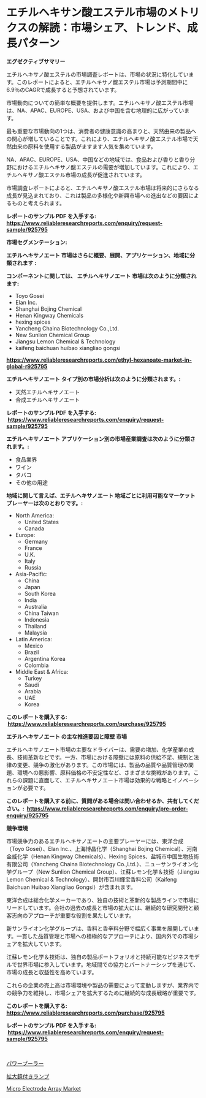 <p><h1>エチルヘキサン酸エステル市場のメトリクスの解読：市場シェア、トレンド、成長パターン</h1></p><p><strong>エグゼクティブサマリー</strong></p>
<p><p>エチルヘキサノ酸エステルの市場調査レポートは、市場の状況に特化しています。このレポートによると、エチルヘキサノ酸エステル市場は予測期間中に6.9％のCAGRで成長すると予想されています。</p><p>市場動向についての簡単な概要を提供します。エチルヘキサノ酸エステル市場は、NA、APAC、EUROPE、USA、および中国を含む地理的に広がっています。</p><p>最も重要な市場動向の1つは、消費者の健康意識の高まりと、天然由来の製品への関心が増していることです。これにより、エチルヘキサノ酸エステル市場で天然由来の原料を使用する製品がますます人気を集めています。</p><p>NA、APAC、EUROPE、USA、中国などの地域では、食品および香りと香り分野におけるエチルヘキサノ酸エステルの需要が増加しています。これにより、エチルヘキサノ酸エステル市場の成長が促進されています。</p><p>市場調査レポートによると、エチルヘキサノ酸エステル市場は将来的にさらなる成長が見込まれており、これは製品の多様化や新興市場への進出などの要因によるものと考えられます。</p></p>
<p><strong>レポートのサンプル PDF を入手する: <a href="https://www.reliableresearchreports.com/enquiry/request-sample/925795">https://www.reliableresearchreports.com/enquiry/request-sample/925795</a></strong></p>
<p><strong>市場セグメンテーション:</strong></p>
<p><strong> エチルヘキサノエート 市場はさらに概要、展開、アプリケーション、地域に分類されます :</strong></p>
<p><strong>コンポーネントに関しては、 エチルヘキサノエート 市場は次のように分類されます: &nbsp;</strong></p>
<p><ul><li>Toyo Gosei</li><li>Elan Inc.</li><li>Shanghai Bojing Chemical</li><li>Henan Kingway Chemicals</li><li>hexing spices</li><li>Yancheng Chaina Biotechnology Co.,Ltd.</li><li>New Sunlion Chemical Group</li><li>Jiangsu Lemon Chemical & Technology</li><li>kaifeng baichuan huibao xiangliao gongsi</li></ul></p>
<p><strong><a href="https://www.reliableresearchreports.com/ethyl-hexanoate-market-in-global-r925795">https://www.reliableresearchreports.com/ethyl-hexanoate-market-in-global-r925795</a></strong></p>
<p><strong> エチルヘキサノエート タイプ別の市場分析は次のように分類されます。:</strong></p>
<p><ul><li>天然エチルヘキサノエート</li><li>合成エチルヘキサノエート</li></ul></p>
<p><strong>レポートのサンプル PDF を入手する: &nbsp;<a href="https://www.reliableresearchreports.com/enquiry/request-sample/925795">https://www.reliableresearchreports.com/enquiry/request-sample/925795</a></strong></p>
<p><strong> エチルヘキサノエート アプリケーション別の市場産業調査は次のように分類されます。:</strong></p>
<p><ul><li>食品業界</li><li>ワイン</li><li>タバコ</li><li>その他の用途</li></ul></p>
<p><strong>地域に関して言えば、エチルヘキサノエート 地域ごとに利用可能なマーケットプレーヤーは次のとおりです。:</strong></p>
<p><ul>
    <li>
        North America:
        <ul>
            <li>United States</li>
            <li>Canada</li>
        </ul>
    </li>
    <li>
        Europe:
        <ul>
            <li>Germany</li>
            <li>France</li>
            <li>U.K.</li>
            <li>Italy</li>
            <li>Russia</li>
        </ul>
    </li>
    <li>
        Asia-Pacific:
        <ul>
            <li>China</li>
            <li>Japan</li>
            <li>South Korea</li>
            <li>India</li>
            <li>Australia</li>
            <li>China Taiwan</li>
            <li>Indonesia</li>
            <li>Thailand</li>
            <li>Malaysia</li>
        </ul>
    </li>
    <li>
        Latin America:
        <ul>
            <li>Mexico</li>
            <li>Brazil</li>
            <li>Argentina Korea</li>
            <li>Colombia</li>
        </ul>
    </li>
    <li>
        Middle East & Africa:
        <ul>
            <li>Turkey</li>
            <li>Saudi</li>
            <li>Arabia</li>
            <li>UAE</li>
            <li>Korea</li>
        </ul>
    </li>
    </ul></p>
<p><strong>このレポートを購入する: &nbsp;<a href="https://www.reliableresearchreports.com/purchase/925795">https://www.reliableresearchreports.com/purchase/925795</a></strong></p>
<p><strong>エチルヘキサノエート の主な推進要因と障壁 市場</strong></p>
<p><p>エチルヘキサノエート市場の主要なドライバーは、需要の増加、化学産業の成長、技術革新などです。一方、市場における障壁には原料の供給不足、規制と法律の変更、競争の激化があります。この市場には、製品の品質や品質管理の問題、環境への悪影響、原料価格の不安定性など、さまざまな挑戦があります。これらの課題に直面して、エチルヘキサノエート市場は効果的な戦略とイノベーションが必要です。</p></p>
<p><strong>このレポートを購入する前に、質問がある場合は問い合わせるか、共有してください。:&nbsp; <a href="https://www.reliableresearchreports.com/enquiry/pre-order-enquiry/925795">https://www.reliableresearchreports.com/enquiry/pre-order-enquiry/925795</a></strong></p>
<p><strong>競争環境</strong></p>
<p><p>市場競争力のあるエチルヘキサノエートの主要プレーヤーには、東洋合成（Toyo Gosei）、Elan Inc.、上海博晶化学（Shanghai Bojing Chemical）、河南金威化学（Henan Kingway Chemicals）、Hexing Spices、盐城市中国生物技術有限公司（Yancheng Chaina Biotechnology Co.,Ltd.）、ニューサンライオン化学グループ（New Sunlion Chemical Group）、江蘇レモン化学＆技術（Jiangsu Lemon Chemical & Technology）、開封市百川輝宝香料公司（Kaifeng Baichuan Huibao Xiangliao Gongsi）が含まれます。</p><p>東洋合成は総合化学メーカーであり、独自の技術と革新的な製品ラインで市場にリードしています。会社の過去の成長と市場の拡大には、継続的な研究開発と顧客志向のアプローチが重要な役割を果たしています。</p><p>新サンライオン化学グループは、香料と香辛料分野で幅広く事業を展開しています。一貫した品質管理と市場への積極的なアプローチにより、国内外での市場シェアを拡大しています。</p><p>江蘇レモン化学＆技術は、独自の製品ポートフォリオと持続可能なビジネスモデルで世界市場に参入しています。地域間での協力とパートナーシップを通じて、市場の成長と収益性を高めています。</p><p>これらの企業の売上高は市場環境や製品の需要によって変動しますが、業界内での競争力を維持し、市場シェアを拡大するために継続的な成長戦略が重要です。</p></p>
<p><strong>このレポートを購入する: &nbsp; <a href="https://www.reliableresearchreports.com/purchase/925795">https://www.reliableresearchreports.com/purchase/925795</a></strong></p>
<p><strong>レポートのサンプル PDF を入手する: &nbsp;<a href="https://www.reliableresearchreports.com/enquiry/request-sample/925795">https://www.reliableresearchreports.com/enquiry/request-sample/925795</a></strong><strong></strong></p>
<p>&nbsp;</p>
<p><p><a href="https://github.com/RodHoppe07/Market-Research-Report-List-1/blob/main/354229622918.md">パワープーラー</a></p><p><a href="https://github.com/laurenreichert/Market-Research-Report-List-1/blob/main/725787122917.md">拡大鏡付きランプ</a></p><p><a href="https://github.com/mbisetmhermsr/Market-Research-Report-List-2/blob/main/micro-electrode-array-market.md">Micro Electrode Array Market</a></p></p>
